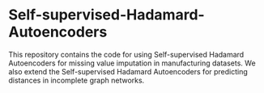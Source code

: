# Self-supervised-Hadamard-Autoencoders
This repository contains the code for using Self-supervised Hadamard Autoencoders for missing value imputation in manufacturing datasets. 
We also extend the Self-supervised Hadamard Autoencoders for predicting distances in incomplete graph networks. 

